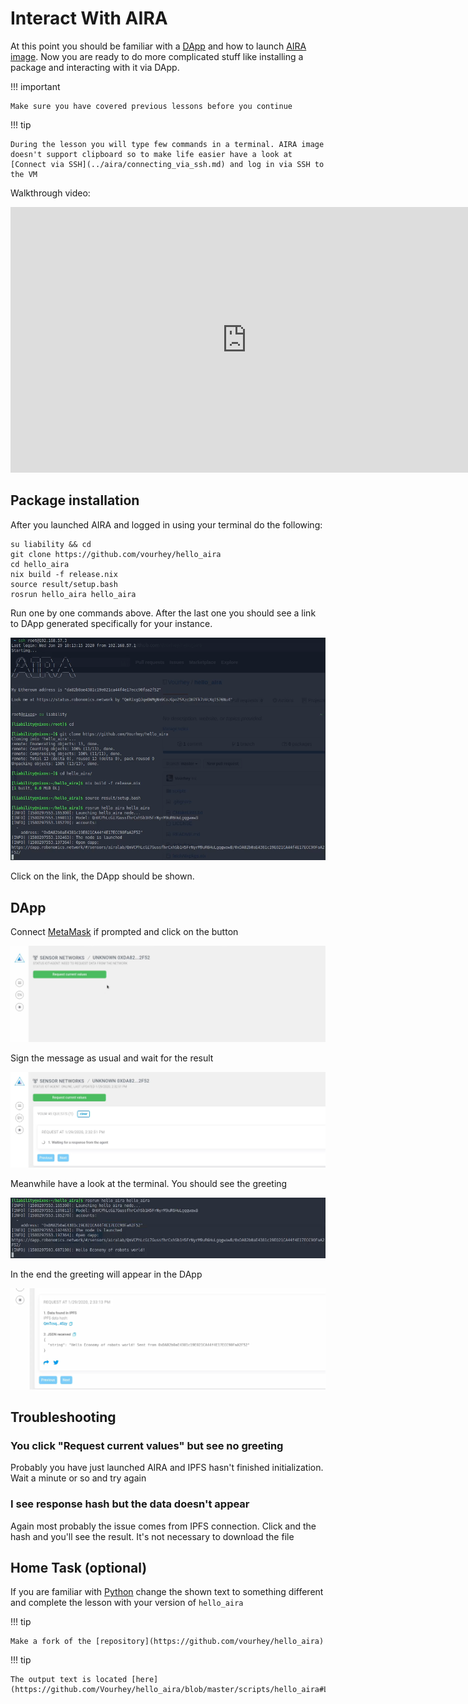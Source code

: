 # Interact With AIRA

At this point you should be familiar with a [DApp](get_weather_on_fuji_mountain.md) and how to launch [AIRA image](aira_installation.md).
Now you are ready to do more complicated stuff like installing a package and interacting with it via DApp.

!!! important

    Make sure you have covered previous lessons before you continue

!!! tip

    During the lesson you will type few commands in a terminal. AIRA image doesn't support clipboard so to make life easier have a look at [Connect via SSH](../aira/connecting_via_ssh.md) and log in via SSH to the VM

Walkthrough video:
<iframe width="756" height="425" src="https://www.youtube.com/embed/QM06l07_wuA" frameborder="0" allow="accelerometer; autoplay; encrypted-media; gyroscope; picture-in-picture" allowfullscreen></iframe>

## Package installation

After you launched AIRA and logged in using your terminal do the following:

```
su liability && cd
git clone https://github.com/vourhey/hello_aira
cd hello_aira
nix build -f release.nix
source result/setup.bash
rosrun hello_aira hello_aira
```

Run one by one commands above. After the last one you should see a link to DApp generated specifically for your instance.

![Terminal](../img/hello_aira_terminal.png "Terminal")

Click on the link, the DApp should be shown.

## DApp 

Connect [MetaMask](http://metamask.io/) if prompted and click on the button

![Request](../img/hello_aira_dapp.png "Request")

Sign the message as usual and wait for the result

![Wait for Result](../img/hello_aira_dapp_2.png "Wait for Result")

Meanwhile have a look at the terminal. You should see the greeting

![Greeting](../img/hello_aira_terminal_2.png "Greeting")

In the end the greeting will appear in the DApp

![DApp Greeting](../img/hello_aira_dapp_3.png "DApp Greeting")

## Troubleshooting

### You click "Request current values" but see no greeting

Probably you have just launched AIRA and IPFS hasn't finished initialization. Wait a minute or so and try again

### I see response hash but the data doesn't appear

Again most probably the issue comes from IPFS connection. Click and the hash and you'll see the result. It's not necessary to download the file

## Home Task (optional)

If you are familiar with [Python](https://www.python.org/) change the shown text to something different and complete the lesson with your version of `hello_aira`

!!! tip

    Make a fork of the [repository](https://github.com/vourhey/hello_aira)

!!! tip

    The output text is located [here](https://github.com/Vourhey/hello_aira/blob/master/scripts/hello_aira#L45)

